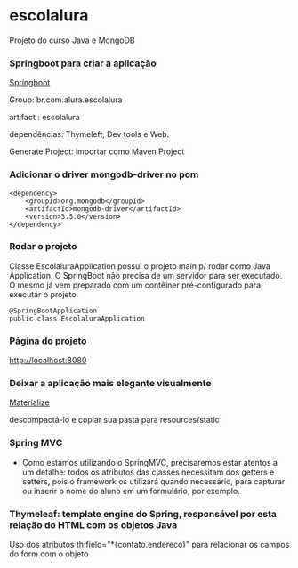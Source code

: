# escolalura
Projeto do curso Java e MongoDB

### Springboot para criar a aplicação
[Springboot](http://start.spring.io/)

Group: br.com.alura.escolalura

artifact : escolalura

dependências: Thymeleft, Dev tools e Web.

Generate Project: importar como Maven Project

### Adicionar o driver mongodb-driver no pom
```
<dependency>
    <groupId>org.mongodb</groupId>
    <artifactId>mongodb-driver</artifactId>
    <version>3.5.0</version>
</dependency>
```

### Rodar o projeto
Classe EscolaluraApplication possui o projeto main p/ rodar como Java Application. O SpringBoot não precisa de um servidor para ser executado. O mesmo já vem preparado com um contêiner pré-configurado para executar o projeto.

```
@SpringBootApplication
public class EscolaluraApplication 
```

### Página do projeto
[http://localhost:8080](http://localhost:8080/)

### Deixar a aplicação mais elegante visualmente
[Materialize](http://materializecss.com/) 

descompactá-lo e copiar sua pasta para resources/static

### Spring MVC

- Como estamos utilizando o SpringMVC, precisaremos estar atentos a um detalhe: todos os atributos das classes necessitam dos getters e setters, pois o framework os utilizará quando necessário, para capturar ou inserir o nome do aluno em um formulário, por exemplo. 

### Thymeleaf: template engine do Spring, responsável por esta relação do HTML com os objetos Java
Uso dos atributos th:field="*{contato.endereco}" para relacionar os campos do form com o objeto 





